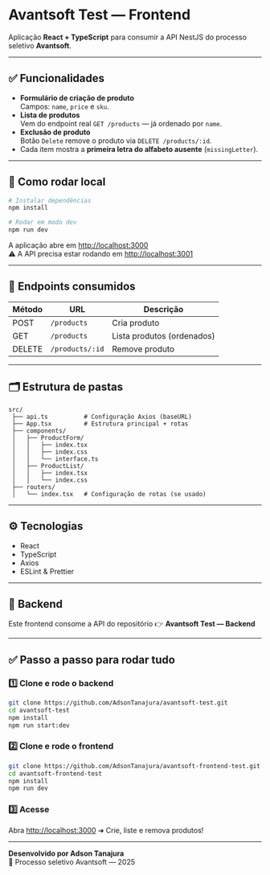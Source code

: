 # Avantsoft Test — Frontend

Aplicação **React + TypeScript** para consumir a API NestJS do processo seletivo **Avantsoft**.

---

## ✅ Funcionalidades

- **Formulário de criação de produto**  
  Campos: `name`, `price` e `sku`.
- **Lista de produtos**  
  Vem do endpoint real `GET /products` — já ordenado por `name`.
- **Exclusão de produto**  
  Botão `Delete` remove o produto via `DELETE /products/:id`.
- Cada item mostra a **primeira letra do alfabeto ausente** (`missingLetter`).

---

## 🚀 Como rodar local

```bash
# Instalar dependências
npm install

# Rodar em modo dev
npm run dev
```

A aplicação abre em [http://localhost:3000](http://localhost:3000)  
⚠️ A API precisa estar rodando em [http://localhost:3001](http://localhost:3001)

---

## 📌 Endpoints consumidos

| Método | URL             | Descrição               |
| ------ | --------------- | ----------------------- |
| POST   | `/products`     | Cria produto            |
| GET    | `/products`     | Lista produtos (ordenados) |
| DELETE | `/products/:id` | Remove produto          |

---

## 🗂️ Estrutura de pastas

```
src/
 ├── api.ts          # Configuração Axios (baseURL)
 ├── App.tsx         # Estrutura principal + rotas
 ├── components/
 │   ├── ProductForm/
 │   │   ├── index.tsx
 │   │   ├── index.css
 │   │   └── interface.ts
 │   ├── ProductList/
 │   │   ├── index.tsx
 │   │   └── index.css
 ├── routers/
 │   └── index.tsx   # Configuração de rotas (se usado)
```

---

## ⚙️ Tecnologias

- React
- TypeScript
- Axios
- ESLint & Prettier

---

## 📎 Backend

Este frontend consome a API do repositório 👉 **Avantsoft Test — Backend**

---

## ✅ Passo a passo para rodar tudo

### 1️⃣ Clone e rode o backend

```bash
git clone https://github.com/AdsonTanajura/avantsoft-test.git
cd avantsoft-test
npm install
npm run start:dev
```

### 2️⃣ Clone e rode o frontend

```bash
git clone https://github.com/AdsonTanajura/avantsoft-frontend-test.git
cd avantsoft-frontend-test
npm install
npm run dev
```

### 3️⃣ Acesse

Abra [http://localhost:3000](http://localhost:3000) ➜ Crie, liste e remova produtos!

---

**Desenvolvido por Adson Tanajura**  
🚀 Processo seletivo Avantsoft — 2025
